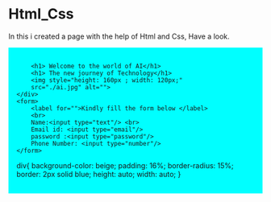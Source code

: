 # Html_Css
In this i created a page with the help of Html and Css, Have a look.

<!DOCTYPE html>
<html lang="en">
<head>
    <meta charset="UTF-8">
    <meta name="viewport" content="width=device-width, initial-scale=1.0">
    <title>Document</title>
    <link rel="stylesheet" href="day2.css">
</head>
<body>
    <div style="border: 2px dotted red hsla(240, 48%, 38%, 0.74); padding: 16px; background-color: aqua;">


        
        
        <h1> Welcome to the world of AI</h1>
        <h1> The new journey of Technology</h1>
        <img style="height: 160px ; width: 120px;"
        src="./ai.jpg" alt="">
    </div>
    <form>
        <label for="">Kindly fill the form below </label>
        <br>
        Name:<input type="text"/> <br>
        Email id: <input type="email"/>
        password :<input type="password"/>
        Phone Number: <input type="number"/>
    </form>
</body>
</html>




div{
    background-color: beige;
    padding: 16%;
    border-radius: 15%;
    border: 2px solid blue;
    height: auto;
    width: auto;
}

